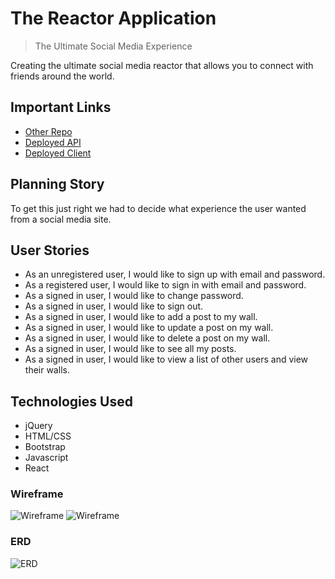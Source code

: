 # The Reactor Application
> The Ultimate Social Media Experience


Creating the ultimate social media reactor that allows you to connect with friends around the world.

## Important Links
* [Other Repo](https://github.com/Reactions1/API)
* [Deployed API](https://vast-dawn-05766.herokuapp.com/)
* [Deployed Client](https://reactions1.github.io/Reactor/)

## Planning Story

To get this just right we had to decide what experience the user wanted from a social media site.

## User Stories

* As an unregistered user, I would like to sign up with email and password.
* As a registered user, I would like to sign in with email and password.
* As a signed in user, I would like to change password.
* As a signed in user, I would like to sign out.
* As a signed in user, I would like to add a post to my wall.
* As a signed in user, I would like to update a post on my wall.
* As a signed in user, I would like to delete a post on my wall.
* As a signed in user, I would like to see all my posts.
* As a signed in user, I would like to view a list of other users and view their walls.


## Technologies Used
* jQuery
* HTML/CSS
* Bootstrap
* Javascript
* React

### Wireframe

![Wireframe](https://user-images.githubusercontent.com/79342824/118276062-110de600-b47c-11eb-86cb-baa99f703e2b.jpg)
![Wireframe](https://user-images.githubusercontent.com/79342824/118276103-1d923e80-b47c-11eb-8f2b-bec60c23d09d.jpg)

### ERD

![ERD](https://user-images.githubusercontent.com/79342824/118276214-3f8bc100-b47c-11eb-89c5-6181adac5d76.jpg)
